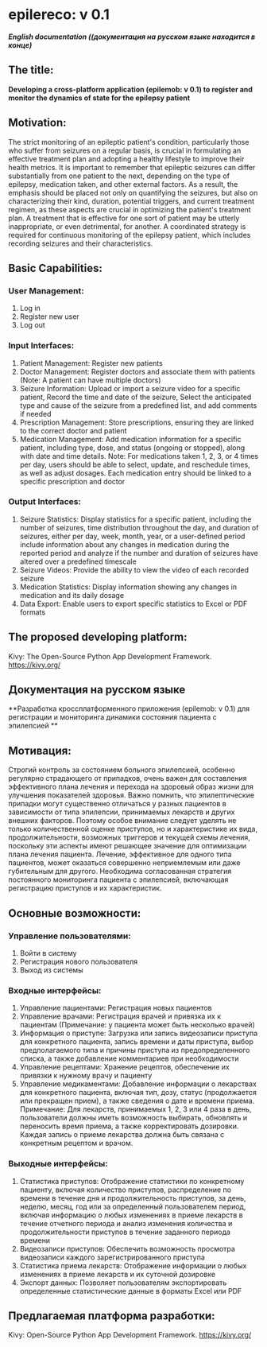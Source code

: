 # epilereco: v 0.1
**_English documentation ((документация на русском языке находится в конце)_**
## The title: 
**Developing a cross-platform application (epilemob: v 0.1) to register and monitor the dynamics of state for the epilepsy patient**
## Motivation: 
The strict monitoring of an epileptic patient's condition, particularly those who suffer from seizures on a regular basis, is crucial in formulating an effective treatment plan and adopting a healthy lifestyle to improve their health metrics. It is important to remember that epileptic seizures can differ substantially from one patient to the next, depending on the type of epilepsy, medication taken, and other external factors. As a result, the emphasis should be placed not only on quantifying the seizures, but also on characterizing their kind, duration, potential triggers, and current treatment regimen, as these aspects are crucial in optimizing the patient's treatment plan. A treatment that is effective for one sort of patient may be utterly inappropriate, or even detrimental, for another. A coordinated strategy is required for continuous monitoring of the epilepsy patient, which includes recording seizures and their characteristics. 
## Basic Capabilities:
### User Management:
1.	Log in
2.	Register new user
3.	Log out
### Input Interfaces:
1.	Patient Management: Register new patients
2.	Doctor Management: Register doctors and associate them with patients (Note: A patient can have multiple doctors)
3.	Seizure Information: Upload or import a seizure video for a specific patient, Record the time and date of the seizure, Select the anticipated type and cause of the seizure from a predefined list, and add comments if needed
4.	Prescription Management: Store prescriptions, ensuring they are linked to the correct doctor and patient
5.	Medication Management: Add medication information for a specific patient, including type, dose, and status (ongoing or stopped), along with date and time details. Note: For medications taken 1, 2, 3, or 4 times per day, users should be able to select, update, and reschedule times, as well as adjust dosages. Each medication entry should be linked to a specific prescription and doctor
### Output Interfaces:
1.	Seizure Statistics: Display statistics for a specific patient, including the number of seizures, time distribution throughout the day, and duration of seizures, either per day, week, month, year, or a user-defined period include information about any changes in medication during the reported period and analyze if the number and duration of seizures have altered over a predefined timescale
2.	Seizure Videos: Provide the ability to view the video of each recorded seizure
3.	Medication Statistics: Display information showing any changes in medication and its daily dosage
4.	Data Export: Enable users to export specific statistics to Excel or PDF formats
## The proposed developing platform:
Kivy: The Open-Source Python App Development Framework.
https://kivy.org/

## **Документация на русском языке**
**Разработка кроссплатформенного приложения (epilemob: v 0.1) для регистрации и мониторинга динамики состояния пациента с эпилепсией **

## Мотивация: 
Строгий контроль за состоянием больного эпилепсией, особенно регулярно страдающего от припадков, очень важен для составления эффективного плана лечения и перехода на здоровый образ жизни для улучшения показателей здоровья. Важно помнить, что эпилептические припадки могут существенно отличаться у разных пациентов в зависимости от типа эпилепсии, принимаемых лекарств и других внешних факторов. Поэтому особое внимание следует уделять не только количественной оценке приступов, но и характеристике их вида, продолжительности, возможных триггеров и текущей схемы лечения, поскольку эти аспекты имеют решающее значение для оптимизации плана лечения пациента. Лечение, эффективное для одного типа пациентов, может оказаться совершенно неприемлемым или даже губительным для другого. Необходима согласованная стратегия постоянного мониторинга пациента с эпилепсией, включающая регистрацию приступов и их характеристик. 
## Основные возможности: 
### Управление пользователями: 
1.	Войти в систему 
2.	Регистрация нового пользователя 
3.	Выход из системы 
### Входные интерфейсы: 
1.	Управление пациентами: Регистрация новых пациентов 
2.	Управление врачами: Регистрация врачей и привязка их к пациентам (Примечание: у пациента может быть несколько врачей) 
3.	Информация о приступе: Загрузка или запись видеозаписи приступа для конкретного пациента, запись времени и даты приступа, выбор предполагаемого типа и причины приступа из предопределенного списка, а также добавление комментариев при необходимости 
4.	Управление рецептами: Хранение рецептов, обеспечение их привязки к нужному врачу и пациенту 
5.	Управление медикаментами: Добавление информации о лекарствах для конкретного пациента, включая тип, дозу, статус (продолжается или прекращен прием), а также сведения о дате и времени приема. Примечание: Для лекарств, принимаемых 1, 2, 3 или 4 раза в день, пользователи должны иметь возможность выбирать, обновлять и переносить время приема, а также корректировать дозировки. Каждая запись о приеме лекарства должна быть связана с конкретным рецептом и врачом. 
### Выходные интерфейсы: 
1.	Статистика приступов: Отображение статистики по конкретному пациенту, включая количество приступов, распределение по времени в течение дня и продолжительность приступов, за день, неделю, месяц, год или за определенный пользователем период, включая информацию о любых изменениях в приеме лекарств в течение отчетного периода и анализ изменения количества и продолжительности приступов в течение заданного периода времени 
2.	Видеозаписи приступов: Обеспечить возможность просмотра видеозаписи каждого зарегистрированного приступа 
3.	Статистика приема лекарств: Отображение информации о любых изменениях в приеме лекарств и их суточной дозировке 
4.	Экспорт данных: Позволяет пользователям экспортировать определенные статистические данные в форматы Excel или PDF 
## Предлагаемая платформа разработки: 
Kivy: Open-Source Python App Development Framework. https://kivy.org/ 


